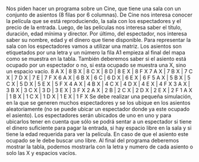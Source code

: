 Nos piden hacer un programa sobre un Cine, que tiene una sala con un conjunto de asientos
(8 filas por 6 columnas). De Cine nos interesa conocer la película que se está reproduciendo, la
sala con los espectadores y el precio de la entrada. Luego, de las películas nos interesa saber
el título, duración, edad mínima y director. Por último, del espectador, nos interesa saber su
nombre, edad y el dinero que tiene disponible.
Para representar la sala con los espectadores vamos a utilizar una matriz. Los asientos son
etiquetados por una letra y un número la fila A1 empieza al final del mapa como se muestra en
la tabla. También deberemos saber si el asiento está ocupado por un espectador o no, si esta
ocupado se muestra una X, sino un espacio vacío.
8 A X | 8 B X | 8 C X | 8 D | 8 E X | 8 F X
7 A X | 7 B X | 7 C X | 7 D X | 7 E | 7 F X
6 A X | 6 B X | 6 C | 6 D X | 6 E X | 6 F
5 A X | 5 B X | 5 C X | 5 D X | 5 E X | 5 F X
4 A X | 4 B X | 4 C X | 4 D X | 4 E X | 4 F X
3 A X | 3 B X | 3 C X | 3 D | 3 E X | 3 F X
2 A X | 2 B | 2 C X | 2 D X | 2 E X | 2 F
1 A X | 1 B X | 1 C X | 1 D X | 1 E X | 1 F X
Se debe realizar una pequeña simulación, en la que se generen muchos espectadores y se los
ubique en los asientos aleatoriamente (no se puede ubicar un espectador donde ya este
ocupado el asiento).
Los espectadores serán ubicados de uno en uno y para ubicarlos tener en cuenta que sólo se
podrá sentar a un espectador si tiene el dinero suficiente para pagar la entrada, si hay espacio
libre en la sala y si tiene la edad requerida para ver la película. En caso de que el asiento este
ocupado se le debe buscar uno libre.
Al final del programa deberemos mostrar la tabla, podemos mostrarla con la letra y numero de
cada asiento o solo las X y espacios vacíos.
